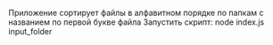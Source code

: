 Приложение сортирует файлы в алфавитном порядке по папкам с названием по первой букве файла
Запустить скрипт: node index.js input_folder